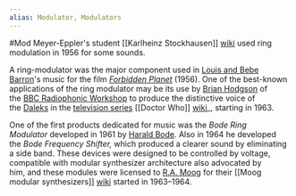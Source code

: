 ```yaml
---
alias: Modulator, Modulators
---
```

#Mod 
Meyer-Eppler's student [[Karlheinz Stockhausen]] [wiki](https://en.wikipedia.org/wiki/Karlheinz_Stockhausen "Karlheinz Stockhausen") used ring modulation in 1956 for some sounds. 

A ring-modulator was the major component used in [Louis and Bebe Barron](https://en.wikipedia.org/wiki/Louis_and_Bebe_Barron "Louis and Bebe Barron")'s music for the film _[Forbidden Planet](https://en.wikipedia.org/wiki/Forbidden_Planet "Forbidden Planet")_ (1956). One of the best-known applications of the ring modulator may be its use by [Brian Hodgson](https://en.wikipedia.org/wiki/Brian_Hodgson "Brian Hodgson") of the [BBC Radiophonic Workshop](https://en.wikipedia.org/wiki/BBC_Radiophonic_Workshop "BBC Radiophonic Workshop") to produce the distinctive voice of the [Daleks](https://en.wikipedia.org/wiki/Dalek "Dalek") in the [television series](https://en.wikipedia.org/wiki/Television_series "Television series") [[Doctor Who]] [wiki](https://en.wikipedia.org/wiki/Doctor_Who "Doctor Who")_, starting in 1963.

One of the first products dedicated for music was the _Bode Ring Modulator_ developed in 1961 by [Harald Bode](https://en.wikipedia.org/wiki/Harald_Bode "Harald Bode"). Also in 1964 he developed the _Bode Frequency Shifter,_ which produced a clearer sound by eliminating a side band. These devices were designed to be controlled by voltage, compatible with modular synthesizer architecture also advocated by him, and these modules were licensed to [R.A. Moog](https://en.wikipedia.org/wiki/Moog_Music "Moog Music") for their [[Moog modular synthesizers]] [wiki](https://en.wikipedia.org/wiki/Moog_modular_synthesizer "Moog modular synthesizer") started in 1963–1964.